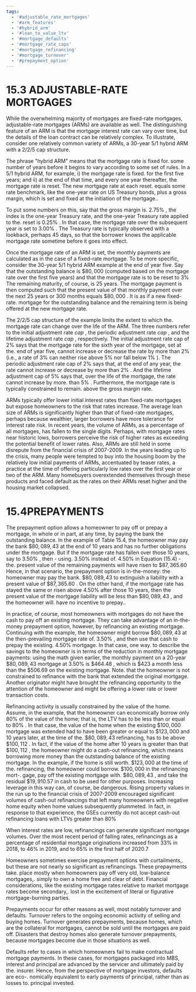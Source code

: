 ```yaml
---
tags:
  - '#adjustable_rate_mortgages'
  - '#arm_features'
  - '#hybrid_arm'
  - '#loan_to_value_ltv'
  - '#mortgage_defaults'
  - '#mortgage_rate_caps'
  - '#mortgage_refinancing'
  - '#mortgage_turnover'
  - '#prepayment_option'
---
```

# 15.3 ADJUSTABLE-RATE MORTGAGES  

While the overwhelming majority of mortgages are fixed-rate mortgages, adjustable-rate mortgages (ARMs) are available as well. The distinguishing feature of an ARM is that the mortgage interest rate can vary over time, but the details of the loan contract can be relatively complex. To illustrate, consider one relatively common variety of ARMs, a 30-year 5/1 hybrid ARM with a 2/2/5 cap structure.  

The phrase "hybrid ARM" means that the mortgage rate is fixed for. some number of years before it begins to vary according to some set of rules. In a 5/1 hybrid ARM, for example, i) the mortgage rate is fixed. for the first five years; and ii) at the end of that time, and every one year thereafter, the mortgage rate is reset. The new mortgage rate at each reset. equals some rate benchmark, like the one-year rate on US Treasury bonds, plus a gross margin, which is set and fixed at the initiation of the mortgage..  

To put some numbers on this, say that the gross margin is. $2.75\%$ , the index is the one-year Treasury rate, and the one-year Treasury rate applied to the. reset is $0.25\%$ . In that case, the mortgage rate over the subsequent year is set to $3.00\%$ . The Treasury rate is typically observed with a lookback, perhaps 45 days, so that the borrower knows the applicable mortgage rate sometime before it goes into effect.  

Once the mortgage rate of an ARM is set, the monthly payments are calculated as in the case of a fixed-rate mortgage. To be more specific, consider the 30-year $5/1$ hybrid ARM example at the end of year five. Say that the outstanding balance is $\$80,000$ (computed based on the mortgage rate over the first five years) and that the mortgage rate is to be reset to $3\%$ The remaining maturity, of course, is 25 years. The mortgage payment is then computed such that the present value of that monthly payment over the next 25 years or 300 months equals $\$80,000$ . It is as if a new fixed-rate. mortgage for the outstanding balance and the remaining term is being offered at the new mortgage rate.  

The $2/2/5$ cap structure of the example limits the extent to which the. mortgage rate can change over the life of the ARM. The three numbers refer to the initial adjustment rate $c a p$ , the periodic adjustment rate $c a p$ , and the lifetime adjustment rate $c a p$ , respectively. The initial adjustment rate cap of $2\%$ says that the mortgage rate for the sixth year of the mortgage, set at the. end of year five, cannot increase or decrease the rate by more than $2\%$ (i.e., a rate of $3\%$ can neither rise above $5\%$ nor fall below $1\%$ ). The periodic adjustment rate cap of $2\%$ says that, at the end of any year, the rate cannot increase or decrease by more than $2\%$ . And the lifetime adjustment cap of $5\%$ says that, over the life of the mortgage, the rate cannot increase by more. than $5\%$ . Furthermore, the mortgage rate is typically constrained to remain. above the gross margin rate.  

ARMs typically offer lower initial interest rates than fixed-rate mortgages but expose homeowners to the risk that rates increase. The average loan size of ARMs is significantly higher than that of fixed-rate mortgages, perhaps because wealthier, larger borrowers have more tolerance for interest rate risk. In recent years, the volume of ARMs, as a percentage of all mortgages, has fallen to the single digits. Perhaps, with mortgage rates near historic lows, borrowers perceive the risk of higher rates as exceeding the potential benefit of lower rates. Also, ARMs are still held in some disrepute from the financial crisis of 2007-2009. In the years leading up to the crisis, many people were tempted to buy into the housing boom by the relatively low initial payments of ARMs, accentuated by teaser rates, a practice at the time of offering particularly low rates over the first year or two of the ARM. Many homebuyers overextended themselves through these products and faced default as the rates on their ARMs reset higher and the housing market collapsed.  

# 15.4PREPAYMENTS  

The prepayment option allows a homeowner to pay off or prepay a mortgage, in whole or in part, at any time, by paying the bank the outstanding balance. In the example of Table 15.4, the homeowner may pay the bank $\$80,089,43$ at the end of 10 years and has no further obligations under the mortgage. But if the mortgage rate has fallen over those 10 years, say to $3.50\%$ , then - using. $3.50\%$ instead of. $4.50\%$ in Equation (15.4) - the. present value of the remaining payments will have risen to $\$87,365.60$ Hence, in that scenario, the prepayment option is in-the-money: the homeowner may pay the bank. $\$80,089,43$ to extinguish a liability with a present value of $\$87,365.60$ . On the other hand, if the mortgage rate has stayed the same or risen above $4.50\%$ after those 10 years, then the present value of the mortgage liability will be less than $\$80,089,43$ , and the homeowner will. have no incentive to prepay..  

In practice, of course, most homeowners with mortgages do not have the cash to pay off an existing mortgage. They can take advantage of an in-the-money prepayment option, however, by refinancing an existing mortgage. Continuing with the example, the homeowner might borrow $\$80,089,43$ at the then-prevailing mortgage rate of. $3.50\%$ , and then use that cash to prepay the existing. $4.50\%$ mortgage. In that case, one way. to describe the savings to the homeowner is in terms of the reduction in monthly mortgage payments: using the math given earlier, the monthly payment on a 20-year $\$80,089,43$ mortgage at $3.50\%$ is $\$464.48$ , which is $\$423$ a month less than the $\$506.69$ on the existing mortgage. Note. that the homeowner is not constrained to refinance with the bank that extended the original mortgage. Another originator might have brought the refinancing opportunity to the attention of the homeowner and might be offering a lower rate or lower transaction costs.  

Refinancing activity is usually constrained by the value of the home. Assume, in the example, that the homeowner can economically borrow only $80\%$ of the value of the home; that is, the LTV has to be less than or equal to $80\%$ . In that case, the value of the home when the existing $\$100,000$ mortgage was extended had to have been greater or equal to $\$123,000$ and 10 years later, at the time of the. $\$80,089,43$ refinancing, has to be above $\$100,112$ . In fact, if the value of the home after 10 years is greater than that $\$100,112$ , the homeowner might do a cash-out refinancing, which means borrowing more money than the outstanding balance of the existing mortgage. In the example, if the home is still worth. $\$123,000$ at the time of the. refinancing, the homeowner could borrow. $\$100,000$ in the refinancing mort-. gage, pay off the existing mortgage with. $\$80,089,43$ , and take the residual $\$19,910.57$ in cash to be used for other purposes. Increasing leverage in this way can, of course, be dangerous. Rising property values in the run up to the financial crisis of 2007-2009 encouraged significant volumes of cash-out refinancings that left many homeowners with negative home equity when home values subsequently plummeted. In fact, in response to that experience, the GSEs currently do not accept cash-out refinancing loans with LTVs greater than $80\%$  

When interest rates are low, refinancings can generate significant mortgage volumes. Over the most recent period of falling rates, refinancings as a percentage of residential mortgage originations increased from $33\%$ in 2018, to $46\%$ in 2019, and to $65\%$ in the first half of 2020.7  

Homeowners sometimes exercise prepayment options with curtailments,. but these are not nearly so significant as refinancings. These prepayments take. place mostly when homeowners pay off very old, low-balance mortgages,. simply to own a home free and clear of debt. Financial considerations, like the existing mortgage rates relative to market mortgage rates become secondary,. lost in the excitement of literal or figurative mortgage-burning parties.  

Prepayments occur for other reasons as well, most notably turnover and defaults. Turnover refers to the ongoing economic activity of selling and buying homes. Turnover generates prepayments, because homes, which are the collateral for mortgages, cannot be sold until the mortgages are paid off. Disasters that destroy homes also generate turnover prepayments, because mortgages become due in those situations as well.  

Defaults refer to cases in which homeowners fail to make contractual mortgage payments. In these cases, for mortgages packaged into MBS, interest and principal are advanced by the servicer and ultimately paid by the. insurer. Hence, from the perspective of mortgage investors, defaults are eco-. nomically equivalent to early payments of principal, rather than as losses to. principal invested.  
